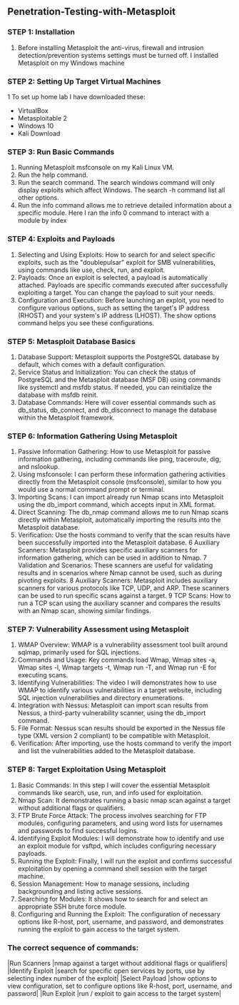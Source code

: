 ## Penetration-Testing-with-Metasploit 

### STEP 1: Installation 
1. Before installing Metasploit the anti-virus, firewall and intrusion detection/prevention systems settings must be turned off. I installed Metasploit on my Windows machine

### STEP 2: Setting Up Target Virtual Machines
1 To set up home lab I have downloaded these:

- VirtualBox 
-	Metasploitable 2
-	Windows 10
-	Kali Download 

### STEP 3: Run Basic Commands
1. Running Metasploit msfconsole on my Kali Linux VM.
2. Run the help command.
3. Run the search command. The search windows command will only display exploits which affect Windows. The search -h command list all other options.
4. Run the info command allows me to retrieve detailed information about a specific module. Here I ran the info 0 command to interact with a module by index

### STEP 4: Exploits and Payloads
1. Selecting and Using Exploits: How to search for and select specific exploits, such as the "doublepulsar" exploit for SMB vulnerabilities, using commands like use, check, run, and exploit.
2. Payloads: Once an exploit is selected, a payload is automatically attached. Payloads are specific commands executed after successfully exploiting a target. You can change the payload to suit your needs.
3. Configuration and Execution: Before launching an exploit, you need to configure various options, such as setting the target's IP address (RHOST) and your system's IP address (LHOST). The show options command helps you see these configurations.

### STEP 5: Metasploit Database Basics
1. Database Support: Metasploit supports the PostgreSQL database by default, which comes with a default configuration.
2. Service Status and Initialization: You can check the status of PostgreSQL and the Metasploit database (MSF DB) using commands like systemctl and msfdb status. If needed, you can reinitialize the database with msfdb reinit.
3. Database Commands: Here will cover essential commands such as db_status, db_connect, and db_disconnect to manage the database within the Metasploit framework.

### STEP 6: Information Gathering Using Metasploit
1. Passive Information Gathering: How to use Metasploit for passive information gathering, including commands like ping, traceroute, dig, and nslookup.
2. Using msfconsole: I can perform these information gathering activities directly from the Metasploit console (msfconsole), similar to how you would use a normal command prompt or terminal.
3. Importing Scans: I can import already run Nmap scans into Metasploit using the db_import command, which accepts input in XML format.
4. Direct Scanning: The db_nmap command allows me to run Nmap scans directly within Metasploit, automatically importing the results into the Metasploit database.
5. Verification: Use the hosts command to verify that the scan results have been successfully imported into the Metasploit database.
6 Auxiliary Scanners: Metasploit provides specific auxiliary scanners for information gathering, which can be used in addition to Nmap.
7 Validation and Scenarios: These scanners are useful for validating results and in scenarios where Nmap cannot be used, such as during pivoting exploits.
8 Auxiliary Scanners: Metasploit includes auxiliary scanners for various protocols like TCP, UDP, and ARP. These scanners can be used to run specific scans against a target.
9 TCP Scans: How to run a TCP scan using the auxiliary scanner and compares the results with an Nmap scan, showing similar findings.

### STEP 7: Vulnerability Assessment using Metasploit 
1.	WMAP Overview: WMAP is a vulnerability assessment tool built around sqlmap, primarily used for SQL injections.
2. Commands and Usage: Key commands load Wmap, Wmap sites -a, Wmap sites -l, Wmap targets -t, Wmap run -T, and Wmap run -E for executing scans.
3.	Identifying Vulnerabilities: The video I will demonstrates how to use WMAP to identify various vulnerabilities in a target website, including SQL injection vulnerabilities and directory enumerations.
4. Integration with Nessus: Metasploit can import scan results from Nessus, a third-party vulnerability scanner, using the db_import command.
5. File Format: Nessus scan results should be exported in the Nessus file type (XML version 2 compliant) to be compatible with Metasploit.
6. Verification: After importing, use the hosts command to verify the import and list the vulnerabilities added to the Metasploit database.

### STEP 8: Target Exploitation Using Metasploit
1.	Basic Commands: In this step I will cover the essential Metasploit commands like search, use, run, and info used for exploitation.
2. Nmap Scan: It demonstrates running a basic nmap scan against a target without additional flags or qualifiers.
3.	FTP Brute Force Attack: The process involves searching for FTP modules, configuring parameters, and using word lists for usernames and passwords to find successful logins.
4.	Identifying Exploit Modules: I will demonstrate how to identify and use an exploit module for vsftpd, which includes configuring necessary payloads.
5.	Running the Exploit: Finally, I will run the exploit and confirms successful exploitation by opening a command shell session with the target machine.
6.	Session Management: How to manage sessions, including backgrounding and listing active sessions.
7.	Searching for Modules: It shows how to search for and select an appropriate SSH brute force module.
8.	Configuring and Running the Exploit: The configuration of necessary options like R-host, port, username, and password, and demonstrates running the exploit to gain access to the target system.

### The correct sequence of commands:
|Run Scanners     |nmap  against a target without additional flags or qualifiers|
|Identify Exploit |search for specific open services by ports, use by selecting index number of the exploit|
|Select Payload   |show options to view configuration, set to configure options like R-host, port, username, and password|
|Run Exploit      |run / exploit to gain access to the target system|

